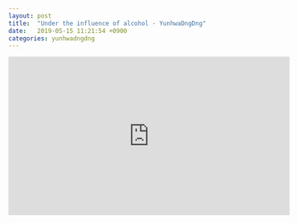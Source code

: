 ```yaml
---
layout: post
title:  "Under the influence of alcohol - YunhwaDngDng"
date:   2019-05-15 11:21:54 +0900
categories: yunhwadngdng
---
```


<iframe width="560" height="315" src="https://www.youtube.com/embed/R-ZGbwvxfV0" frameborder="0" allow="accelerometer; autoplay; encrypted-media; gyroscope; picture-in-picture" allowfullscreen></iframe>